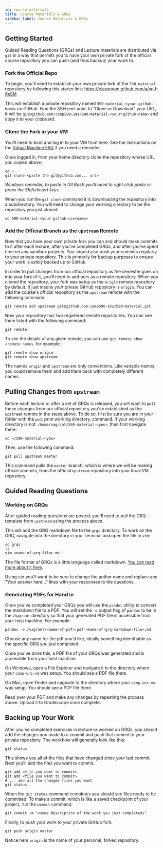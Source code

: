 ```yaml
---
id: course-materials
title: Course Materials & GRQs
sidebar_label: Course Materials & GRQs
---
```


## Getting Started

Guided Reading Questions (GRQs) and Lecture materials are distributed via `git` in a way that permits you to have your own private fork of the official course repository you can push (and thus backup) your work to.

### Fork the Official Repo

To begin, you'll need to establish your own private fork of the `590-material` repository by following this starter link: <https://classroom.github.com/a/xnJ-6sSM>

This will establish a private repository named `590-material-<your-github-name>` on GitHub. Find the SSH end-point to "Clone or Download" your URL, it will be `git@github.com:comp590-19s/590-material-<your-github-name>` and copy it to your clipboard.

### Clone the Fork in your VM

You'll need to boot and log in to your VM from here. See the instructions on the [Virtual Machine FAQ](http://localhost:3000/docs/vm-faq#operating-the-vm) if you need a reminder.

Once logged in, from your home directory clone the repository whose URL you copied above:

    cd ~
    git clone <paste the git@github.com... url>

*Windows reminder, to paste in Git Bash you'll need to right click paste or press the Shift+Insert keys.*

When you run the `git clone` command it is downloading the repository into a subdirectory. You will need to change your working directory to be the repository you just cloned:

    cd 590-material-<your-github-username>

### Add the Official Branch as the `upstream` Remote

Now that you have your own private fork you can and should make commits to it after each lecture, after you've completed GRQs, and after you've spent time on any sandbox projects. You should also push your commits regularly to your private repository. This is primarily for backup purposes to ensure your work is safely backed up to GitHub.

In order to pull changes from our official repository as the semester goes on into your fork of it, you'll need to add ours as a remote repository. When you cloned the repository, your fork was setup as the `origin` remote repository by default. It just means *your* private GitHub repository is `origin`. You can add the course's official repository as the `upstream` remote with the following command:

    git remote add upstream git@github.com:comp590-19s/590-material.git

Now your repository has two registered remote repositories. You can see them listed with the following command:

    git remote

To see the details of any given remote, you can use `git remote show <remote name>`, for example:

    git remote show origin
    git remote show upstream

The names `origin` and `upstream` are only conventions. Like variable names, you could remove them and add them back with completely different names. 

## Pulling Changes from `upstream`

Before each lecture or after a set of GRQs is released, you will want to `pull` these changes from our official repository you've established as the `upstream` remote in the steps above. To do so, first be sure you are in your folder with the `pwd`, print working directory, command. If your working directory is not: `/home/vagrant/590-material-<you>`, then first navigate there:

    cd ~/590-material-<you>

Then, use the following command:

    git pull upstream master

This command pulls the `master` branch, which is where we will be making official commits, from the official `upstream` repository into your local VM repository.

## Guided Reading Questions 

### Working on GRQs

After guided reading questions are posted, you'll need to pull the GRQ template from `upstream` using the process above.

This will add the GRQ markdown file to the `grqs` directory. To work on the GRQ, navigate into the directory in your terminal and open the file in `vim`:

    cd grqs
    ls
    vim <name-of-grq-file>.md

The file format of GRQs is a little language called markdown. [You can read more about it here](https://github.com/adam-p/markdown-here/wiki/Markdown-Cheatsheet). 

Using `vim` you'll want to be sure to change the author name and replace any "Your answer here..." lines with your responses to the questions.

### Generating PDFs for Hand in

Once you've completed your GRQs you will use the `pandoc` utility to convert the markdown file to a PDF. You will set the `-o` output flag of `pandoc` to be in the `/vagrant` directory so that your generated PDF file is accessible from your host machine. For example:

    pandoc -o /vagrant/<name-of-pdf>.pdf <name-of-grq-markdown-file>.md

Choose any name for the pdf you'd like, ideally something identifiable as the specific GRQ you just completed.

Once you've done this, a PDF file of your GRQs was generated and is accessible from your host machine.

On Windows, open a File Explorer and navigate it to the directory where your `comp-unc-vm` was setup. You should see a PDF file there. 

On Mac, open Finder and nagivate to the directory where your `comp-unc-vm` was setup. You should see a PDF file there.

Read over your PDF and make any changes by repeating the process above. Upload it to Gradescope once complete.

## Backing up Your Work

After you've completed exercises in lecture or worked on GRQs, you should add the changes you made to a commit and push that commit to your private repository. The workflow will generally look like this:

    git status

This shows you all of the files that have changed since your last commit. Next you'll add the files you want to commit.

    git add <file you want to commit>
    git add <file you want to commit>
    # ... add all the changed files you want
    git status

When the `git status` command completes you should see files ready to be committed. To make a commit, which is like a saved checkpoint of your project, run the `commit` command:

    git commit -m "<some description of the work you just completed>"

Finally, to push your work to your private GitHub fork:

    git push origin master

Notice here `origin` is the name of your personal, forked repository.
